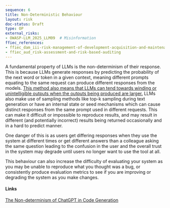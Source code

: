 ```yaml
---
sequence: 6
title: Non-Deterministic Behaviour
layout: risk
doc-status: Draft
type: OP
external_risks:
- OWASP-LLM_2025_LLM09  # Misinformation
ffiec_references:
- ffiec_dam_iii-risk-management-of-development-acquisition-and-maintenance
- ffiec_aud_risk-assessment-and-risk-based-auditing
---
```


A fundamental property of LLMs is the non-determinism of their response. This is because LLMs generate responses by predicting the probability of the next word or token in a given context, meaning different prompts equating to the same request can produce different responses from the models. [This method also means that LLMs can tend towards winding or unintelligible outputs when the outputs being produced are larger.](https://arxiv.org/pdf/2203.11370) LLMs also make use of sampling methods like top-k sampling during text generation or have an internal state or seed mechanisms which can cause distinct responses from the same prompt used in different requests. This can make it difficult or impossible to reproduce results, and may result in different (and potentially incorrect) results being returned occasionally and in a hard to predict manner. 

One danger of this is as users get differing responses when they use the system at different times or get different answers than a colleague asking the same question leading to the confusion in the user and the overall trust in the system may degrade until users no longer want to use the tool at all.

This behaviour can also increase the difficulty of evaluating your system as you may be unable to reproduce what you thought was a bug, or consistently produce evaluation metrics to see if you are improving or degrading the system as you make changes.

#### Links

[The Non-determinism of ChatGPT in Code Generation](https://arxiv.org/abs/2308.02828)
